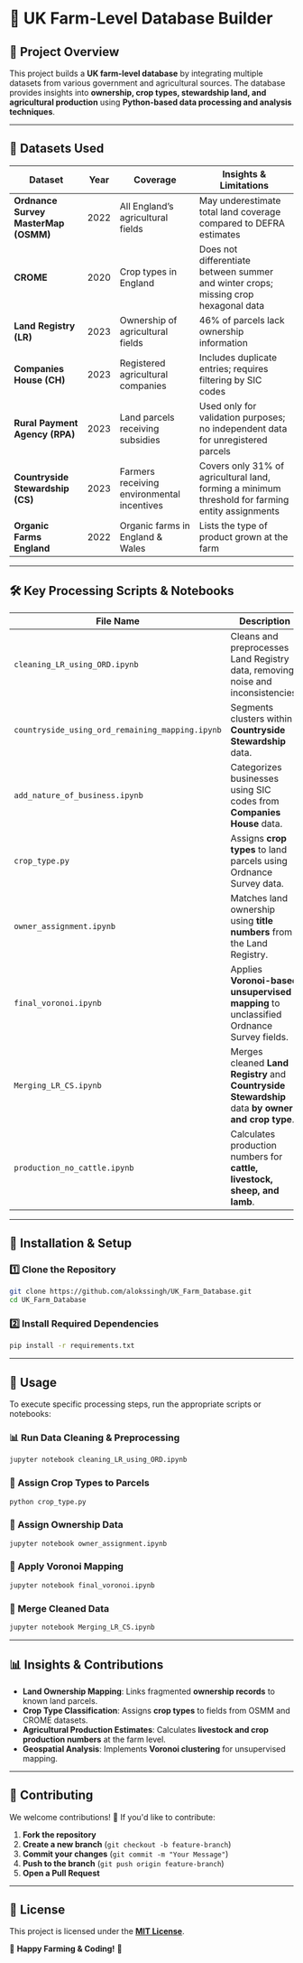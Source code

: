 # 🌾 UK Farm-Level Database Builder

## 📌 Project Overview
This project builds a **UK farm-level database** by integrating multiple datasets from various government and agricultural sources. The database provides insights into **ownership, crop types, stewardship land, and agricultural production** using **Python-based data processing and analysis techniques**.

---

## 📂 Datasets Used

| Dataset | Year | Coverage | Insights & Limitations |
|---------|------|----------|------------------------|
| **Ordnance Survey MasterMap (OSMM)** | 2022 | All England’s agricultural fields | May underestimate total land coverage compared to DEFRA estimates |
| **CROME** | 2020 | Crop types in England | Does not differentiate between summer and winter crops; missing crop hexagonal data |
| **Land Registry (LR)** | 2023 | Ownership of agricultural fields | 46% of parcels lack ownership information |
| **Companies House (CH)** | 2023 | Registered agricultural companies | Includes duplicate entries; requires filtering by SIC codes |
| **Rural Payment Agency (RPA)** | 2023 | Land parcels receiving subsidies | Used only for validation purposes; no independent data for unregistered parcels |
| **Countryside Stewardship (CS)** | 2023 | Farmers receiving environmental incentives | Covers only 31% of agricultural land, forming a minimum threshold for farming entity assignments |
| **Organic Farms England** | 2022 | Organic farms in England & Wales | Lists the type of product grown at the farm |

---

## 🛠️ Key Processing Scripts & Notebooks

| File Name | Description |
|-----------|-------------|
| `cleaning_LR_using_ORD.ipynb` | Cleans and preprocesses Land Registry data, removing noise and inconsistencies. |
| `countryside_using_ord_remaining_mapping.ipynb` | Segments clusters within **Countryside Stewardship** data. |
| `add_nature_of_business.ipynb` | Categorizes businesses using SIC codes from **Companies House** data. |
| `crop_type.py` | Assigns **crop types** to land parcels using Ordnance Survey data. |
| `owner_assignment.ipynb` | Matches land ownership using **title numbers** from the Land Registry. |
| `final_voronoi.ipynb` | Applies **Voronoi-based unsupervised mapping** to unclassified Ordnance Survey fields. |
| `Merging_LR_CS.ipynb` | Merges cleaned **Land Registry** and **Countryside Stewardship** data **by owner and crop type**. |
| `production_no_cattle.ipynb` | Calculates production numbers for **cattle, livestock, sheep, and lamb**. |

---

## 🔧 Installation & Setup

### 1️⃣ Clone the Repository
```sh
git clone https://github.com/alokssingh/UK_Farm_Database.git
cd UK_Farm_Database
```

### 2️⃣ Install Required Dependencies
```sh
pip install -r requirements.txt
```

---

## 🚀 Usage

To execute specific processing steps, run the appropriate scripts or notebooks:

### 📊 Run Data Cleaning & Preprocessing
```sh
jupyter notebook cleaning_LR_using_ORD.ipynb
```

### 🌱 Assign Crop Types to Parcels
```sh
python crop_type.py
```
   
### 🏡 Assign Ownership Data
```sh
jupyter notebook owner_assignment.ipynb
```

### 📌 Apply Voronoi Mapping
```sh
jupyter notebook final_voronoi.ipynb
```

### 🔗 Merge Cleaned Data
```sh
jupyter notebook Merging_LR_CS.ipynb
```

---

## 📊 Insights & Contributions
- **Land Ownership Mapping**: Links fragmented **ownership records** to known land parcels.
- **Crop Type Classification**: Assigns **crop types** to fields from OSMM and CROME datasets.
- **Agricultural Production Estimates**: Calculates **livestock and crop production numbers** at the farm level.
- **Geospatial Analysis**: Implements **Voronoi clustering** for unsupervised mapping.

---

## 🤝 Contributing
We welcome contributions! 🚜 If you'd like to contribute:
1. **Fork the repository**
2. **Create a new branch** (`git checkout -b feature-branch`)
3. **Commit your changes** (`git commit -m "Your Message"`)
4. **Push to the branch** (`git push origin feature-branch`)
5. **Open a Pull Request**

---

## 📜 License
This project is licensed under the **[MIT License](https://choosealicense.com/licenses/mit/)**.

🚀 **Happy Farming & Coding!** 🌾
